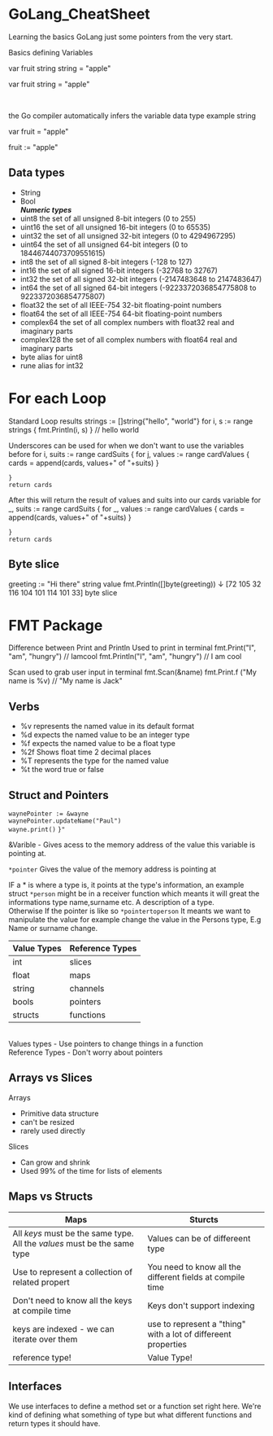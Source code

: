 # GoLang_CheatSheet
Learning the basics GoLang just some pointers from the very start.

Basics defining Variables 

var fruit string
string = "apple"

var fruit string = "apple" 

<br>

the Go compiler automatically infers the variable data type example string

var fruit = "apple"

fruit := "apple"


## Data types 
* String
* Bool<br>
***Numeric types***
* uint8       the set of all unsigned  8-bit integers (0 to 255)
* uint16      the set of all unsigned 16-bit integers (0 to 65535)
* uint32      the set of all unsigned 32-bit integers (0 to 4294967295)
* uint64      the set of all unsigned 64-bit integers (0 to 18446744073709551615)
* int8        the set of all signed  8-bit integers (-128 to 127)
* int16       the set of all signed 16-bit integers (-32768 to 32767)
* int32       the set of all signed 32-bit integers (-2147483648 to 2147483647)
* int64       the set of all signed 64-bit integers (-9223372036854775808 to 9223372036854775807)
* float32     the set of all IEEE-754 32-bit floating-point numbers
* float64     the set of all IEEE-754 64-bit floating-point numbers
* complex64   the set of all complex numbers with float32 real and imaginary parts
* complex128  the set of all complex numbers with float64 real and imaginary parts
* byte        alias for uint8
* rune        alias for int32

# For each Loop
Standard Loop  results 
strings := []string{"hello", "world"}
for i, s := range strings {
    fmt.Println(i, s)
} // hello world

Underscores can be used for when we don't want to use the variables 
before 
for i, suits := range cardSuits {
		for j, values := range cardValues {
			cards = append(cards, values+" of "+suits)
		}

	}
	return cards
  After this will return the result of values and suits into our cards variable
for _, suits := range cardSuits {
		for _, values := range cardValues {
			cards = append(cards, values+" of "+suits)
		}

	}
	return cards

## Byte slice 

 greeting :=  "Hi there"    string value
    fmt.Println([]byte(greeting))
                 ↓
[72 105 32 116 104 101 114 101 33] byte slice


# FMT Package
Difference between Print and Println Used to print in terminal 
fmt.Print("I", "am", "hungry")
// Iamcool
fmt.Println("I", "am", "hungry")
// I am cool

Scan used to grab user input in terminal 
fmt.Scan(&name)
fmt.Print.f ("My name is %v)
// "My name is Jack"

## Verbs

* %v represents the named value in its default format
* %d expects the named value to be an integer type
* %f expects the named value to be a float type
* %2f Shows float time 2  decimal places 
* %T represents the type for the named value
* %t	the word true or false


## Struct and Pointers 
`waynePointer := &wayne`<br>
	`waynePointer.updateName("Paul")`<br>
	`wayne.print()`
`}"`

&Varible - Gives acess to the memory address of the value this variable is pointing at.

`*pointer` Gives the value of the memory address is pointing at 

IF a * is where a type is, it points at the type's information, an example struct `*person` might be in a receiver function which meants it will great the informations type name,surname etc. A description of a type.
<br>
Otherwise If the  pointer is like so  `*pointertoperson` It meants we want to manipulate the value for example change the value in the Persons type, E.g Name or surname change.


| Value Types   | Reference Types |
| ------------- | ------------- |
| int  | slices  |
| float  | maps  |
| string  | channels  |
| bools  | pointers  |
| structs  | functions  |
<br>
Values types 
- Use pointers to change things in a function	<br>
Reference Types
- Don't worry about pointers

## Arrays vs Slices
Arrays
* Primitive data structure
* can't be resized
* rarely used directly

Slices
* Can grow and shrink
* Used 99% of the time for lists of elements

## Maps vs Structs 

| Maps   | Sturcts |
| ------------- | ------------- |
| All *keys* must be the same type.             All the *values* must be the same type | Values can be of differeent type   |
| Use to represent a collection of related propert  | You need to know all the different fields at compile time  |
| Don't need to know all the keys at compile time  | Keys don't support indexing   |
| keys are indexed - we can iterate over them  | use to represent a "thing" with a lot of differeent properties  |
| reference type!  | Value Type!  |


## Interfaces

We use interfaces to define a method set or a function set right here.
We're kind of defining what something of type but what different functions and return types it should
have.
 







